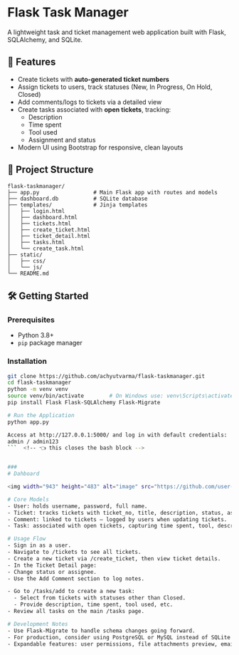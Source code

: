# Flask Task Manager

A lightweight task and ticket management web application built with Flask, SQLAlchemy, and SQLite.

## 🚀 Features

- Create tickets with **auto-generated ticket numbers**
- Assign tickets to users, track statuses (New, In Progress, On Hold, Closed)
- Add comments/logs to tickets via a detailed view
- Create tasks associated with **open tickets**, tracking:
  - Description
  - Time spent
  - Tool used
  - Assignment and status
- Modern UI using Bootstrap for responsive, clean layouts

## 🧭 Project Structure

```
flask-taskmanager/
├── app.py                 # Main Flask app with routes and models
├── dashboard.db           # SQLite database
├── templates/             # Jinja templates
│   ├── login.html
│   ├── dashboard.html
│   ├── tickets.html
│   ├── create_ticket.html
│   ├── ticket_detail.html
│   ├── tasks.html
│   └── create_task.html
├── static/
│   ├── css/
│   └── js/
└── README.md
```



## 🛠️ Getting Started

### Prerequisites

- Python 3.8+
- `pip` package manager

### Installation

```bash
git clone https://github.com/achyutvarma/flask-taskmanager.git
cd flask-taskmanager
python -m venv venv
source venv/bin/activate        # On Windows use: venv\Scripts\activate
pip install Flask Flask-SQLAlchemy Flask-Migrate

# Run the Application
python app.py

Access at http://127.0.0.1:5000/ and log in with default credentials:
admin / admin123
```  <!-- 👈 this closes the bash block -->


###
# Dahboard

<img width="943" height="483" alt="image" src="https://github.com/user-attachments/assets/e69e94bf-025b-4d9a-a855-de16e8e73f5d" />

# Core Models
- User: holds username, password, full name.
- Ticket: tracks tickets with ticket_no, title, description, status, assigned user, comments.
- Comment: linked to tickets — logged by users when updating tickets.
- Task: associated with open tickets, capturing time spent, tool, description, status.

# Usage Flow
- Sign in as a user.
- Navigate to /tickets to see all tickets.
- Create a new ticket via /create_ticket, then view ticket details.
- In the Ticket Detail page:
- Change status or assignee.
- Use the Add Comment section to log notes.

- Go to /tasks/add to create a new task:
  - Select from tickets with statuses other than Closed.
  - Provide description, time spent, tool used, etc.
- Review all tasks on the main /tasks page.

# Development Notes
- Use Flask-Migrate to handle schema changes going forward.
- For production, consider using PostgreSQL or MySQL instead of SQLite.
- Expandable features: user permissions, file attachments preview, email notifications, API endpoints.



